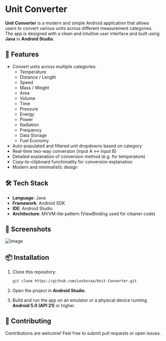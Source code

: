 
# Unit Converter

**Unit Converter** is a modern and simple Android application that allows users to convert various units across different measurement categories. The app is designed with a clean and intuitive user interface and built using **Java** in **Android Studio**.

## 🔧 Features

- Convert units across multiple categories:
  - Temperature
  - Distance / Length
  - Speed
  - Mass / Weight
  - Area
  - Volume
  - Time
  - Pressure
  - Energy
  - Power
  - Radiation
  - Frequency
  - Data Storage
  - Fuel Economy
- Auto-populated and filtered unit dropdowns based on category
- Real-time two-way conversion (input A ↔ input B)
- Detailed explanation of conversion method (e.g. for temperature)
- Copy-to-clipboard functionality for conversion explanation
- Modern and minimalistic design

## 🛠 Tech Stack

- **Language**: Java  
- **Framework**: Android SDK  
- **IDE**: Android Studio  
- **Architecture**: MVVM-lite pattern (ViewBinding used for cleaner code)

## 📱 Screenshots

![Image](https://github.com/user-attachments/assets/5169793d-b38e-4df8-a174-9a36c8941471)

## 📦 Installation

1. Clone this repository:
   ```bash
   git clone https://github.com/Leshoraa/Unit-Converter.git
   ```

2. Open the project in **Android Studio**.

3. Build and run the app on an emulator or a physical device running **Android 5.0 (API 21)** or higher.

## 🤝 Contributing

Contributions are welcome! Feel free to submit pull requests or open issues.
